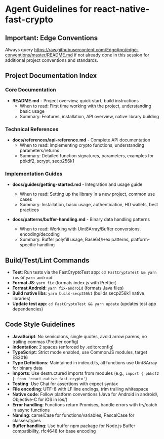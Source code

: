 # Agent Guidelines for react-native-fast-crypto

## Important: Edge Conventions

Always query https://raw.githubusercontent.com/EdgeApp/edge-conventions/master/README.md if not already done in this session for additional project conventions and standards.

## Project Documentation Index

### Core Documentation

- **README.md** - Project overview, quick start, build instructions
  - When to read: First time working with the project, understanding basic usage
  - Summary: Features, installation, API overview, native library building

### Technical References

- **docs/references/api-reference.md** - Complete API documentation
  - When to read: Implementing crypto functions, understanding parameters/returns
  - Summary: Detailed function signatures, parameters, examples for pbkdf2, scrypt, secp256k1

### Implementation Guides

- **docs/guides/getting-started.md** - Integration and usage guide
  - When to read: Setting up the library in a new project, common use cases
  - Summary: Installation, basic usage, authentication, HD wallets, best practices

- **docs/patterns/buffer-handling.md** - Binary data handling patterns
  - When to read: Working with Uint8Array/Buffer conversions, encoding/decoding
  - Summary: Buffer polyfill usage, Base64/Hex patterns, platform-specific handling

## Build/Test/Lint Commands

- **Test**: Run tests via the FastCryptoTest app: `cd FastCryptoTest && yarn ios` or `yarn android`
- **Format JS**: `yarn fix` (formats index.js with Prettier)
- **Format Android**: `yarn fix-android` (formats Java files)
- **Build native libs**: `yarn build-secp256k1` (builds secp256k1 native libraries)
- **Update test app**: `cd FastCryptoTest && yarn update` (updates test app dependencies)

## Code Style Guidelines

- **JavaScript**: No semicolons, single quotes, avoid arrow parens, no trailing commas (Prettier config)
- **Indentation**: 2 spaces (enforced by .editorconfig)
- **TypeScript**: Strict mode enabled, use CommonJS modules, target ES2016
- **Type Definitions**: Maintained in index.d.ts, all functions use Uint8Array for binary data
- **Imports**: Use destructured imports from modules (e.g., `import { pbkdf2 } from 'react-native-fast-crypto'`)
- **Testing**: Use Chai for assertions with expect syntax
- **File encoding**: UTF-8 with LF line endings, trim trailing whitespace
- **Native code**: Follow platform conventions (Java for Android in android/, Objective-C for iOS in ios/)
- **Error handling**: Functions return Promises, handle errors with try/catch in async functions
- **Naming**: camelCase for functions/variables, PascalCase for classes/types
- **Buffer handling**: Use buffer npm package for Node.js Buffer compatibility, rfc4648 for base encoding
